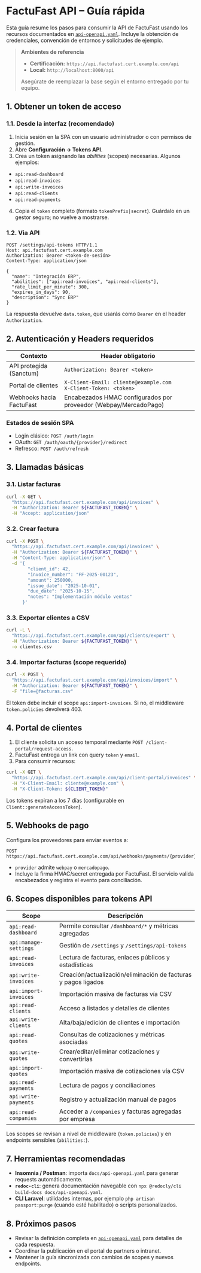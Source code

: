 # FactuFast API – Guía rápida

Esta guía resume los pasos para consumir la API de FactuFast usando los recursos documentados en [`api-openapi.yaml`](./api-openapi.yaml). Incluye la obtención de credenciales, convención de entornos y solicitudes de ejemplo.

> **Ambientes de referencia**
>
> - **Certificación:** `https://api.factufast.cert.example.com/api`
> - **Local:** `http://localhost:8000/api`
>
> Asegúrate de reemplazar la base según el entorno entregado por tu equipo.

## 1. Obtener un token de acceso

### 1.1. Desde la interfaz (recomendado)
1. Inicia sesión en la SPA con un usuario administrador o con permisos de gestión.
2. Abre **Configuración → Tokens API**.
3. Crea un token asignando las _abilities_ (scopes) necesarias. Algunos ejemplos:
  - `api:read-dashboard`
  - `api:read-invoices`
  - `api:write-invoices`
  - `api:read-clients`
  - `api:read-payments`
4. Copia el `token` completo (formato `tokenPrefix|secret`). Guárdalo en un gestor seguro; no vuelve a mostrarse.

### 1.2. Via API

```http
POST /settings/api-tokens HTTP/1.1
Host: api.factufast.cert.example.com
Authorization: Bearer <token-de-sesión>
Content-Type: application/json

{
  "name": "Integración ERP",
  "abilities": ["api:read-invoices", "api:read-clients"],
  "rate_limit_per_minute": 300,
  "expires_in_days": 90,
  "description": "Sync ERP"
}
```

La respuesta devuelve `data.token`, que usarás como `Bearer` en el header `Authorization`.

## 2. Autenticación y Headers requeridos

| Contexto                 | Header obligatorio                                        |
|--------------------------|------------------------------------------------------------|
| API protegida (Sanctum)  | `Authorization: Bearer <token>`                             |
| Portal de clientes       | `X-Client-Email: cliente@example.com`<br>`X-Client-Token: <token>` |
| Webhooks hacia FactuFast | Encabezados HMAC configurados por proveedor (Webpay/MercadoPago) |

### Estados de sesión SPA
- Login clásico: `POST /auth/login`
- OAuth: `GET /auth/oauth/{provider}/redirect`
- Refresco: `POST /auth/refresh`

## 3. Llamadas básicas

### 3.1. Listar facturas

```bash
curl -X GET \
  "https://api.factufast.cert.example.com/api/invoices" \
  -H "Authorization: Bearer ${FACTUFAST_TOKEN}" \
  -H "Accept: application/json"
```

### 3.2. Crear factura

```bash
curl -X POST \
  "https://api.factufast.cert.example.com/api/invoices" \
  -H "Authorization: Bearer ${FACTUFAST_TOKEN}" \
  -H "Content-Type: application/json" \
  -d '{
        "client_id": 42,
        "invoice_number": "FF-2025-00123",
        "amount": 250000,
        "issue_date": "2025-10-01",
        "due_date": "2025-10-15",
        "notes": "Implementación módulo ventas"
      }'
```

### 3.3. Exportar clientes a CSV

```bash
curl -L \
  "https://api.factufast.cert.example.com/api/clients/export" \
  -H "Authorization: Bearer ${FACTUFAST_TOKEN}" \
  -o clientes.csv
```

### 3.4. Importar facturas (scope requerido)

```bash
curl -X POST \
  "https://api.factufast.cert.example.com/api/invoices/import" \
  -H "Authorization: Bearer ${FACTUFAST_TOKEN}" \
  -F "file=@facturas.csv"
```

El token debe incluir el scope `api:import-invoices`. Si no, el middleware `token.policies` devolverá 403.

## 4. Portal de clientes

1. El cliente solicita un acceso temporal mediante `POST /client-portal/request-access`.
2. FactuFast entrega un link con query `token` y `email`.
3. Para consumir recursos:

```bash
curl -X GET \
  "https://api.factufast.cert.example.com/api/client-portal/invoices" \
  -H "X-Client-Email: cliente@example.com" \
  -H "X-Client-Token: ${CLIENT_TOKEN}"
```

Los tokens expiran a los 7 días (configurable en `Client::generateAccessToken`).

## 5. Webhooks de pago

Configura los proveedores para enviar eventos a:

```
POST https://api.factufast.cert.example.com/api/webhooks/payments/{provider}
```

- `provider` admite `webpay` o `mercadopago`.
- Incluye la firma HMAC/secret entregada por FactuFast. El servicio valida encabezados y registra el evento para conciliación.

## 6. Scopes disponibles para tokens API

| Scope                  | Descripción                                                    |
|------------------------|----------------------------------------------------------------|
| `api:read-dashboard`   | Permite consultar `/dashboard/*` y métricas agregadas          |
| `api:manage-settings`  | Gestión de `/settings` y `/settings/api-tokens`                |
| `api:read-invoices`    | Lectura de facturas, enlaces públicos y estadísticas          |
| `api:write-invoices`   | Creación/actualización/eliminación de facturas y pagos ligados |
| `api:import-invoices`  | Importación masiva de facturas vía CSV                         |
| `api:read-clients`     | Acceso a listados y detalles de clientes                       |
| `api:write-clients`    | Alta/baja/edición de clientes e importación                    |
| `api:read-quotes`      | Consultas de cotizaciones y métricas asociadas                 |
| `api:write-quotes`     | Crear/editar/eliminar cotizaciones y convertirlas              |
| `api:import-quotes`    | Importación masiva de cotizaciones vía CSV                     |
| `api:read-payments`    | Lectura de pagos y conciliaciones                              |
| `api:write-payments`   | Registro y actualización manual de pagos                       |
| `api:read-companies`   | Acceder a `/companies` y facturas agregadas por empresa        |

Los scopes se revisan a nivel de middleware (`token.policies`) y en endpoints sensibles (`abilities:`).

## 7. Herramientas recomendadas

- **Insomnia / Postman**: importa `docs/api-openapi.yaml` para generar requests automáticamente.
- **`redoc-cli`**: genera documentación navegable con `npx @redocly/cli build-docs docs/api-openapi.yaml`.
- **CLI Laravel**: utilidades internas, por ejemplo `php artisan passport:purge` (cuando esté habilitado) o scripts personalizados.

## 8. Próximos pasos

- Revisar la definición completa en [`api-openapi.yaml`](./api-openapi.yaml) para detalles de cada respuesta.
- Coordinar la publicación en el portal de partners o intranet.
- Mantener la guía sincronizada con cambios de scopes y nuevos endpoints.
